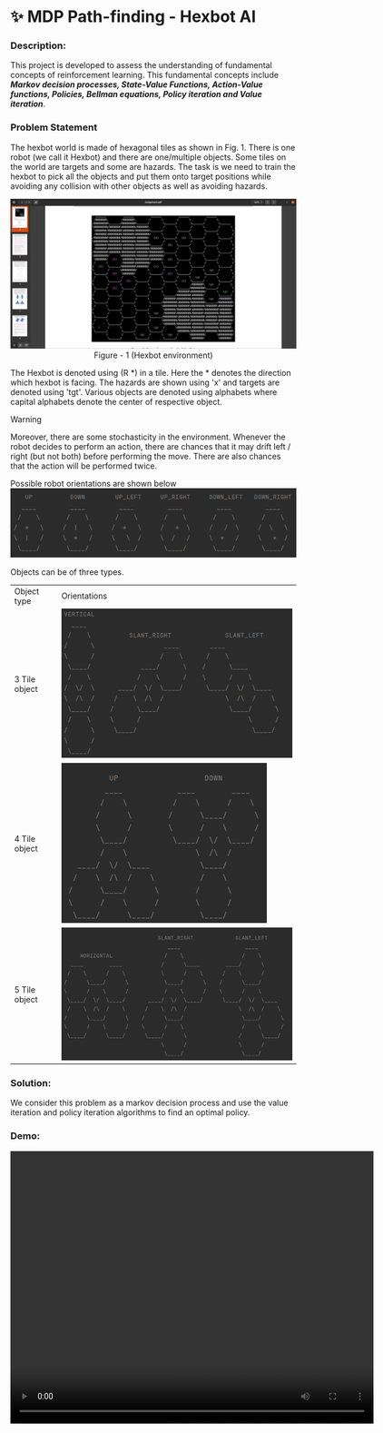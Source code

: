 # :sparkles:  MDP Path-finding - Hexbot AI


### Description:
This project is developed to assess the understanding of fundamental concepts of reinforcement learning. 
This fundamental concepts include ***Markov decision processes, State-Value Functions, 
Action-Value functions, Policies, Bellman equations, Policy iteration and Value iteration***.


### Problem Statement
The hexbot world is made of hexagonal tiles as shown in Fig. 1. There is one robot (we call it Hexbot)
and there are one/multiple objects. Some tiles on the world are targets and some are hazards. The task is
we need to train the hexbot to pick all the objects and put them onto target positions while avoiding any collision
with other objects as well as avoiding hazards.

<p align="center">
    <img src="docs/hexbot-world.png">
    Figure - 1 (Hexbot environment)
</p>

The Hexbot is denoted using (R *) in a tile. Here the * denotes the direction which hexbot is facing.
The hazards are shown using 'x' and targets are denoted using 'tgt'. Various objects are denoted using
alphabets where capital alphabets denote the center of respective object.

> [!WARNING]
> Moreover, there are some stochasticity in the environment. Whenever the robot decides to perform an action, there are 
chances that it may drift left / right (but not both) before performing the move. There are also chances that the action
will be performed twice.

Possible robot orientations are shown below
<img src="docs/robot-orientations.png">

Objects can be of three types.

<table>
    <tr>
        <td>Object type</td>
        <td>Orientations</td>
    </tr>
    <tr>
        <td>3 Tile object</td>
        <td><img src="docs/3-tile-object.png"></td>
    </tr>
    <tr>
        <td>4 Tile object</td>
        <td><img src="docs/4-tile-object.png"></td>
    </tr>
    <tr>
        <td>5 Tile object</td>
        <td><img src="docs/5-tile-object.png"></td>
    </tr>
</table>

### Solution:
We consider this problem as a markov decision process and use the value iteration and policy iteration algorithms to find
an optimal policy.

### Demo:
<video width="640" height="480" controls>
  <source src="docs/output.mp4" type="video/mp4">
</video>